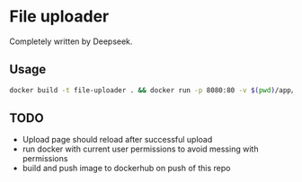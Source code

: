 # File uploader
Completely written by Deepseek.

## Usage
```bash
docker build -t file-uploader . && docker run -p 8080:80 -v $(pwd)/app/uploads:/app/uploads file-uploader
```

## TODO
- Upload page should reload after successful upload
- run docker with current user permissions to avoid messing with permissions
- build and push image to dockerhub on push of this repo
